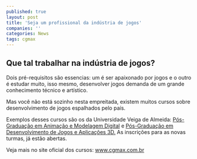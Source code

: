 ```yaml
---
published: true
layout: post
title: 'Seja um profissional da indústria de jogos'
companies: ''
categories: News
tags: cgmax
---
```

## Que tal trabalhar na indústria de jogos?
Dois pré-requisitos são essencias: um é ser apaixonado por jogos e o outro é estudar muito, isso mesmo, desenvolver jogos demanda de um grande conhecimento técnico e artístico.

Mas você não está sozinho nesta empreitada, existem muitos cursos sobre desenvolvimento de jogos espalhados pelo país.

Exemplos desses cursos são os da Universidade Veiga de Almeida: <a href="http://www.cgmax.com.br/index.php?option=com_content&amp;task=blogcategory&amp;id=67&amp;Itemid=45">Pós-Graduação em Animação e Modelagem Digital</a>
 e <a href="http://www.cgmax.com.br/index.php?option=com_content&amp;task=blogcategory&amp;id=68&amp;Itemid=48">Pós-Graduação em Desenvolvimento de Jogos e Aplicações 3D.</a>
 As inscrições para as novas turmas, já estão abertas.

Veja mais no site oficial dos cursos: <a href="http://www.cgmax.com.br">www.cgmax.com.br</a>
